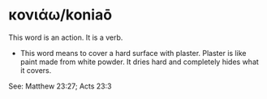 # κονιάω/koniaō
This word is an action. It is a verb.
* This word means to cover a hard surface with plaster. Plaster is like paint made from white powder. It dries hard and completely hides what it covers.

See: Matthew 23:27; Acts 23:3
